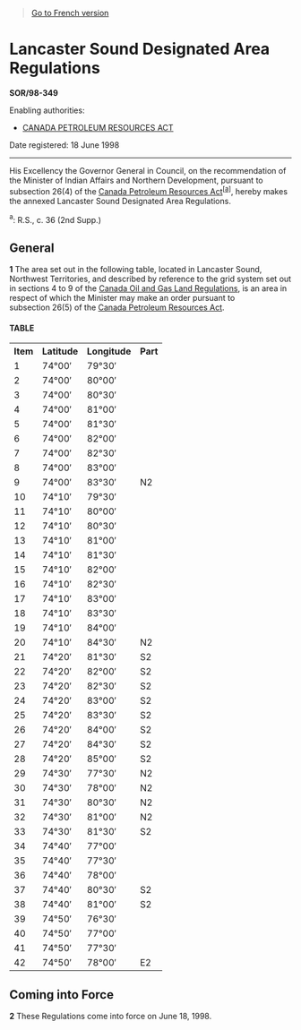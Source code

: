 > [Go to French version](/fr/Règlements/Décrets,%20ordonnances%20et%20règlements%20statutaires/98/349.md)

# Lancaster Sound Designated Area Regulations

**SOR/98-349**

Enabling authorities: 
- [CANADA PETROLEUM RESOURCES ACT](/en/Acts/Statutes%20of%20Canada/1985/c.%2036%20(2nd%20Supp.).md)

Date registered: 18 June 1998

----------

His Excellency the Governor General in Council, on the recommendation of the Minister of Indian Affairs and Northern Development, pursuant to subsection 26(4) of the [Canada Petroleum Resources Act](/en/Acts/Statutes%20of%20Canada/1985/c.%2036%20(2nd%20Supp.).md)<sup><a href='#fn_ae'>[a]</a></sup>, hereby makes the annexed Lancaster Sound Designated Area Regulations.

<a name='fn_ae'><sup>a</sup></a>: R.S., c. 36 (2nd Supp.)<br />




## General


**1** The area set out in the following table, located in Lancaster Sound, Northwest Territories, and described by reference to the grid system set out in sections 4 to 9 of the [Canada Oil and Gas Land Regulations](/en/Regulations/Consolidated%20Regulations%20of%20Canada/1501-1600/C.R.C.,%20c.%201518.md), is an area in respect of which the Minister may make an order pursuant to subsection 26(5) of the [Canada Petroleum Resources Act](/en/Acts/Statutes%20of%20Canada/1985/c.%2036%20(2nd%20Supp.).md).
#### TABLE
<table>
<tr>
<th>Item</th>
<th>Latitude</th>
<th>Longitude</th>
<th>Part</th>
</tr>
<tr>
<td>1</td>
<td>74°00′</td>
<td>79°30′</td>
<td></td>
</tr>
<tr>
<td>2</td>
<td>74°00′</td>
<td>80°00′</td>
<td></td>
</tr>
<tr>
<td>3</td>
<td>74°00′</td>
<td>80°30′</td>
<td></td>
</tr>
<tr>
<td>4</td>
<td>74°00′</td>
<td>81°00′</td>
<td></td>
</tr>
<tr>
<td>5</td>
<td>74°00′</td>
<td>81°30′</td>
<td></td>
</tr>
<tr>
<td>6</td>
<td>74°00′</td>
<td>82°00′</td>
<td></td>
</tr>
<tr>
<td>7</td>
<td>74°00′</td>
<td>82°30′</td>
<td></td>
</tr>
<tr>
<td>8</td>
<td>74°00′</td>
<td>83°00′</td>
<td></td>
</tr>
<tr>
<td>9</td>
<td>74°00′</td>
<td>83°30′</td>
<td>N2</td>
</tr>
<tr>
<td>10</td>
<td>74°10′</td>
<td>79°30′</td>
<td></td>
</tr>
<tr>
<td>11</td>
<td>74°10′</td>
<td>80°00′</td>
<td></td>
</tr>
<tr>
<td>12</td>
<td>74°10′</td>
<td>80°30′</td>
<td></td>
</tr>
<tr>
<td>13</td>
<td>74°10′</td>
<td>81°00′</td>
<td></td>
</tr>
<tr>
<td>14</td>
<td>74°10′</td>
<td>81°30′</td>
<td></td>
</tr>
<tr>
<td>15</td>
<td>74°10′</td>
<td>82°00′</td>
<td></td>
</tr>
<tr>
<td>16</td>
<td>74°10′</td>
<td>82°30′</td>
<td></td>
</tr>
<tr>
<td>17</td>
<td>74°10′</td>
<td>83°00′</td>
<td></td>
</tr>
<tr>
<td>18</td>
<td>74°10′</td>
<td>83°30′</td>
<td></td>
</tr>
<tr>
<td>19</td>
<td>74°10′</td>
<td>84°00′</td>
<td></td>
</tr>
<tr>
<td>20</td>
<td>74°10′</td>
<td>84°30′</td>
<td>N2</td>
</tr>
<tr>
<td>21</td>
<td>74°20′</td>
<td>81°30′</td>
<td>S2</td>
</tr>
<tr>
<td>22</td>
<td>74°20′</td>
<td>82°00′</td>
<td>S2</td>
</tr>
<tr>
<td>23</td>
<td>74°20′</td>
<td>82°30′</td>
<td>S2</td>
</tr>
<tr>
<td>24</td>
<td>74°20′</td>
<td>83°00′</td>
<td>S2</td>
</tr>
<tr>
<td>25</td>
<td>74°20′</td>
<td>83°30′</td>
<td>S2</td>
</tr>
<tr>
<td>26</td>
<td>74°20′</td>
<td>84°00′</td>
<td>S2</td>
</tr>
<tr>
<td>27</td>
<td>74°20′</td>
<td>84°30′</td>
<td>S2</td>
</tr>
<tr>
<td>28</td>
<td>74°20′</td>
<td>85°00′</td>
<td>S2</td>
</tr>
<tr>
<td>29</td>
<td>74°30′</td>
<td>77°30′</td>
<td>N2</td>
</tr>
<tr>
<td>30</td>
<td>74°30′</td>
<td>78°00′</td>
<td>N2</td>
</tr>
<tr>
<td>31</td>
<td>74°30′</td>
<td>80°30′</td>
<td>N2</td>
</tr>
<tr>
<td>32</td>
<td>74°30′</td>
<td>81°00′</td>
<td>N2</td>
</tr>
<tr>
<td>33</td>
<td>74°30′</td>
<td>81°30′</td>
<td>S2</td>
</tr>
<tr>
<td>34</td>
<td>74°40′</td>
<td>77°00′</td>
<td></td>
</tr>
<tr>
<td>35</td>
<td>74°40′</td>
<td>77°30′</td>
<td></td>
</tr>
<tr>
<td>36</td>
<td>74°40′</td>
<td>78°00′</td>
<td></td>
</tr>
<tr>
<td>37</td>
<td>74°40′</td>
<td>80°30′</td>
<td>S2</td>
</tr>
<tr>
<td>38</td>
<td>74°40′</td>
<td>81°00′</td>
<td>S2</td>
</tr>
<tr>
<td>39</td>
<td>74°50′</td>
<td>76°30′</td>
<td></td>
</tr>
<tr>
<td>40</td>
<td>74°50′</td>
<td>77°00′</td>
<td></td>
</tr>
<tr>
<td>41</td>
<td>74°50′</td>
<td>77°30′</td>
<td></td>
</tr>
<tr>
<td>42</td>
<td>74°50′</td>
<td>78°00′</td>
<td>E2</td>
</tr>
</table>





## Coming into Force


**2** These Regulations come into force on June 18, 1998.


